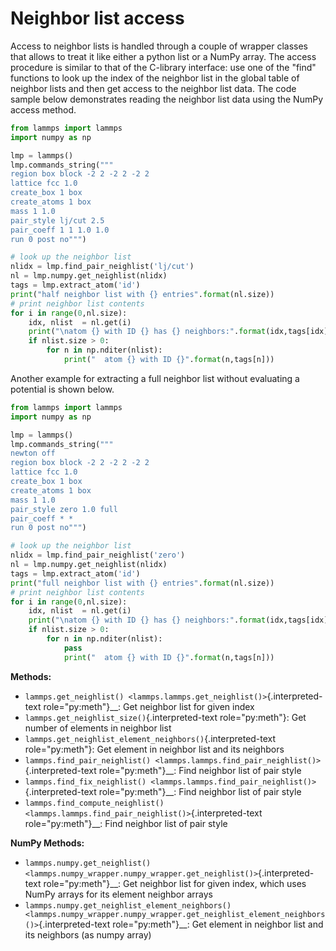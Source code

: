 # Neighbor list access

Access to neighbor lists is handled through a couple of wrapper classes
that allows to treat it like either a python list or a NumPy array. The
access procedure is similar to that of the C-library interface: use one
of the \"find\" functions to look up the index of the neighbor list in
the global table of neighbor lists and then get access to the neighbor
list data. The code sample below demonstrates reading the neighbor list
data using the NumPy access method.

``` python
from lammps import lammps
import numpy as np

lmp = lammps()
lmp.commands_string("""
region box block -2 2 -2 2 -2 2
lattice fcc 1.0
create_box 1 box
create_atoms 1 box
mass 1 1.0
pair_style lj/cut 2.5
pair_coeff 1 1 1.0 1.0
run 0 post no""")

# look up the neighbor list
nlidx = lmp.find_pair_neighlist('lj/cut')
nl = lmp.numpy.get_neighlist(nlidx)
tags = lmp.extract_atom('id')
print("half neighbor list with {} entries".format(nl.size))
# print neighbor list contents
for i in range(0,nl.size):
    idx, nlist  = nl.get(i)
    print("\natom {} with ID {} has {} neighbors:".format(idx,tags[idx],nlist.size))
    if nlist.size > 0:
        for n in np.nditer(nlist):
            print("  atom {} with ID {}".format(n,tags[n]))
```

Another example for extracting a full neighbor list without evaluating a
potential is shown below.

``` python
from lammps import lammps
import numpy as np

lmp = lammps()
lmp.commands_string("""
newton off
region box block -2 2 -2 2 -2 2
lattice fcc 1.0
create_box 1 box
create_atoms 1 box
mass 1 1.0
pair_style zero 1.0 full
pair_coeff * *
run 0 post no""")

# look up the neighbor list
nlidx = lmp.find_pair_neighlist('zero')
nl = lmp.numpy.get_neighlist(nlidx)
tags = lmp.extract_atom('id')
print("full neighbor list with {} entries".format(nl.size))
# print neighbor list contents
for i in range(0,nl.size):
    idx, nlist  = nl.get(i)
    print("\natom {} with ID {} has {} neighbors:".format(idx,tags[idx],nlist.size))
    if nlist.size > 0:
        for n in np.nditer(nlist):
            pass
            print("  atom {} with ID {}".format(n,tags[n]))
```

**Methods:**

-   `lammps.get_neighlist() <lammps.lammps.get_neighlist()>`{.interpreted-text
    role="py:meth"}\_\_: Get neighbor list for given index
-   `lammps.get_neighlist_size()`{.interpreted-text role="py:meth"}: Get
    number of elements in neighbor list
-   `lammps.get_neighlist_element_neighbors()`{.interpreted-text
    role="py:meth"}: Get element in neighbor list and its neighbors
-   `lammps.find_pair_neighlist() <lammps.lammps.find_pair_neighlist()>`{.interpreted-text
    role="py:meth"}\_\_: Find neighbor list of pair style
-   `lammps.find_fix_neighlist() <lammps.lammps.find_pair_neighlist()>`{.interpreted-text
    role="py:meth"}\_\_: Find neighbor list of pair style
-   `lammps.find_compute_neighlist() <lammps.lammps.find_pair_neighlist()>`{.interpreted-text
    role="py:meth"}\_\_: Find neighbor list of pair style

**NumPy Methods:**

-   `lammps.numpy.get_neighlist() <lammps.numpy_wrapper.numpy_wrapper.get_neighlist()>`{.interpreted-text
    role="py:meth"}\_\_: Get neighbor list for given index, which uses
    NumPy arrays for its element neighbor arrays
-   `lammps.numpy.get_neighlist_element_neighbors() <lammps.numpy_wrapper.numpy_wrapper.get_neighlist_element_neighbors()>`{.interpreted-text
    role="py:meth"}\_\_: Get element in neighbor list and its neighbors
    (as numpy array)
